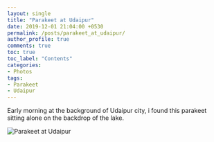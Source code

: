 ```yaml
---
layout: single
title: "Parakeet at Udaipur"
date: 2019-12-01 21:04:00 +0530
permalink: /posts/parakeet_at_udaipur/
author_profile: true
comments: true
toc: true
toc_label: "Contents"
categories: 
- Photos
tags:
- Parakeet
- Udaipur
---
```


Early morning at the background of Udaipur city, i found this parakeet sitting alone on the backdrop of the lake. 

![Parakeet at Udaipur]({{site.url}}/assets/images/blogs/1_2.jpg)

